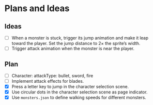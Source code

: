 # Plans and Ideas

## Ideas

- [ ] When a monster is stuck, trigger its jump animation and make it leap toward the player. Set the jump distance to 2× the sprite’s width.
- [ ] Trigger attack animation when the monster is near the player.

## Plan

- [ ] Character: attackType: bullet, sword, fire
- [ ] Implement attack effects for blades.
- [x] Press a letter key to jump in the character selection scene.
- [x] Use circular dots in the character selection scene as page indicator.
- [x] Use `monsters.json` to define walking speeds for different monsters.
